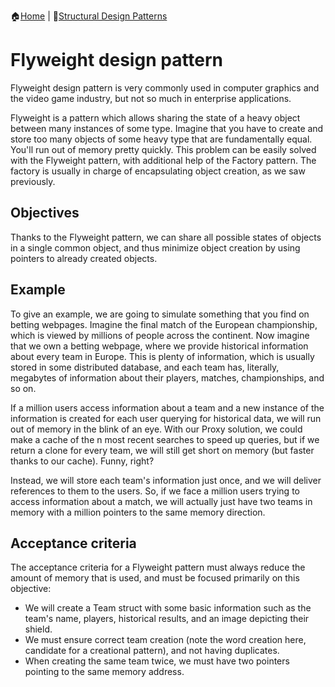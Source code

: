 :house:[Home](https://github.com/DevilsTear/go-design-patterns/README.md "Table of Contents") | :file_folder:[Structural Design Patterns](https://github.com/DevilsTear/go-design-patterns/gangs-of-four/structural/README.md "Structural Design Patterns Table of Contents")
# Flyweight design pattern
Flyweight design pattern is very commonly used in computer
graphics and the video game industry, but not so much in enterprise applications.

Flyweight is a pattern which allows sharing the state of a heavy object between many
instances of some type. Imagine that you have to create and store too many objects of some
heavy type that are fundamentally equal. You'll run out of memory pretty quickly. This
problem can be easily solved with the Flyweight pattern, with additional help of the Factory
pattern. The factory is usually in charge of encapsulating object creation, as we saw
previously.
## Objectives
Thanks to the Flyweight pattern, we can share all possible states of objects in a single
common object, and thus minimize object creation by using pointers to already created
objects.

## Example
To give an example, we are going to simulate something that you find on betting webpages.
Imagine the final match of the European championship, which is viewed by millions of
people across the continent. Now imagine that we own a betting webpage, where we
provide historical information about every team in Europe. This is plenty of information,
which is usually stored in some distributed database, and each team has, literally,
megabytes of information about their players, matches, championships, and so on.

If a million users access information about a team and a new instance of the information is
created for each user querying for historical data, we will run out of memory in the blink of
an eye. With our Proxy solution, we could make a cache of the n most recent searches to
speed up queries, but if we return a clone for every team, we will still get short on memory
(but faster thanks to our cache). Funny, right?

Instead, we will store each team's information just once, and we will deliver references to
them to the users. So, if we face a million users trying to access information about a match,
we will actually just have two teams in memory with a million pointers to the same
memory direction.

## Acceptance criteria
The acceptance criteria for a Flyweight pattern must always reduce the amount of memory
that is used, and must be focused primarily on this objective:
- We will create a Team struct with some basic information such as the team's
name, players, historical results, and an image depicting their shield.
- We must ensure correct team creation (note the word creation here, candidate for
a creational pattern), and not having duplicates.
- When creating the same team twice, we must have two pointers pointing to the
same memory address.